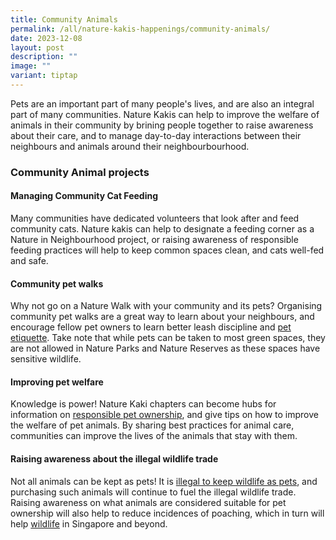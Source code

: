 ```yaml
---
title: Community Animals
permalink: /all/nature-kakis-happenings/community-animals/
date: 2023-12-08
layout: post
description: ""
image: ""
variant: tiptap
---
```

<p>Pets are an important part of many people's lives, and are also an integral part of many communities. Nature Kakis can help to improve the welfare of animals in their community by brining people together to raise awareness about their care, and to manage day-to-day interactions between their neighbours and animals around their neighbourbourhood. </p><h3>Community Animal projects</h3><h4>Managing Community Cat Feeding</h4><p>Many communities have dedicated volunteers that look after and feed community cats. Nature kakis can help to designate a feeding corner as a Nature in Neighbourhood project, or raising awareness of responsible feeding practices will help to keep common spaces clean, and cats well-fed and safe. </p><h4>Community pet walks</h4><p>Why not go on a Nature Walk with your community and its pets? Organising community pet walks are a great way to learn about your neighbours, and encourage fellow pet owners to learn better leash discipline and <a href="https://www.nparks.gov.sg/avs/resources/pets-animals-dos-and-donts" rel="noopener noreferrer nofollow" target="_blank">pet etiquette</a>. Take note that while pets can be taken to most green spaces, they are not allowed in Nature Parks and Nature Reserves as these spaces have sensitive wildlife. </p><h4>Improving pet welfare</h4><p>Knowledge is power! Nature Kaki chapters can become hubs for information on <a href="https://www.nparks.gov.sg/avs/animals/animal-welfare/animal-and-pets-welfare/animal-cruelty-and-welfare-cases" rel="noopener noreferrer nofollow" target="_blank">responsible pet ownership</a>, and give tips on how to improve the welfare of pet animals. By sharing best practices for animal care, communities can improve the lives of the animals that stay with them.</p><h4>Raising awareness about the illegal wildlife trade</h4><p>Not all animals can be kept as pets! It is <a href="https://www.nparks.gov.sg/avs/animals/wildlife-and-endangered-animals/keeping-of-wildlife-as-pets" rel="noopener noreferrer nofollow" target="_blank">illegal to keep wildlife as pets</a>, and purchasing such animals will continue to fuel the illegal wildlife trade. Raising awareness on what animals are considered suitable for pet ownership will also help to reduce incidences of poaching, which in turn will help <a href="all/nature-kakis-happenings/biodiversity-and-wildlife/" rel="noopener noreferrer nofollow" target="_blank">wildlife</a> in Singapore and beyond.</p><p></p>